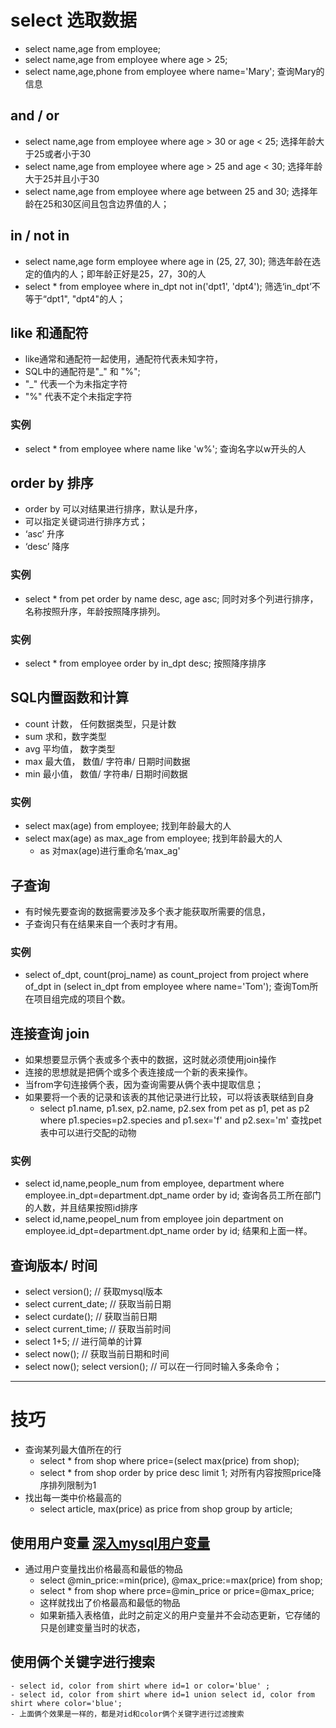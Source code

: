 # select 选取数据

- select name,age from employee;
- select name,age from employee where age > 25; 
- select name,age,phone from employee where name='Mary'; 查询Mary的信息

## and / or
- select name,age from employee where age > 30 or age < 25; 选择年龄大于25或者小于30
- select name,age from employee where age > 25 and age < 30;  选择年龄大于25并且小于30
- select name,age from employee where age between 25 and 30;  选择年龄在25和30区间且包含边界值的人；

## in / not in
- select name,age form employee where age in (25, 27, 30);  筛选年龄在选定的值内的人；即年龄正好是25，27，30的人
- select * from employee where in_dpt not in('dpt1', 'dpt4');  筛选‘in_dpt’不等于“dpt1", "dpt4"的人；

## like 和通配符
- like通常和通配符一起使用，通配符代表未知字符，
- SQL中的通配符是"_" 和 "%";
- "_" 代表一个为未指定字符
- "%" 代表不定个未指定字符

### 实例
- select * from employee where name like 'w%'; 查询名字以w开头的人

## order by 排序
- order by 可以对结果进行排序，默认是升序，
- 可以指定关键词进行排序方式； 
- ‘asc’ 升序
- ‘desc’ 降序

### 实例
- select * from pet order by name desc, age asc; 同时对多个列进行排序，名称按照升序，年龄按照降序排列。

### 实例
- select * from employee order by in_dpt desc;  按照降序排序

## SQL内置函数和计算
- count 计数， 任何数据类型，只是计数
- sum 求和，数字类型
- avg 平均值， 数字类型
- max 最大值， 数值/ 字符串/ 日期时间数据
- min 最小值， 数值/ 字符串/ 日期时间数据

### 实例
- select max(age) from employee;  找到年龄最大的人
- select max(age) as max_age from employee; 找到年龄最大的人
	- as 对max(age)进行重命名‘max_ag'

## 子查询
- 有时候先要查询的数据需要涉及多个表才能获取所需要的信息，
- 子查询只有在结果来自一个表时才有用。

### 实例
- select of_dpt, count(proj_name) as count_project from project where of_dpt in (select in_dpt from employee where name='Tom');   查询Tom所在项目组完成的项目个数。

## 连接查询 join
- 如果想要显示俩个表或多个表中的数据，这时就必须使用join操作
- 连接的思想就是把俩个或多个表连接成一个新的表来操作。
- 当from字句连接俩个表，因为查询需要从俩个表中提取信息；
- 如果要将一个表的记录和该表的其他记录进行比较，可以将该表联结到自身
	- select p1.name, p1.sex, p2.name, p2.sex from pet as p1, pet as p2 where p1.species=p2.species and p1.sex='f' and p2.sex='m'  查找pet表中可以进行交配的动物

### 实例
- select id,name,people_num from employee, department where employee.in_dpt=department.dpt_name order by id;  查询各员工所在部门的人数，并且结果按照id排序
- select id,name,peopel_num from employee join department on employee.id_dpt=department.dpt_name order by id; 结果和上面一样。

## 查询版本/ 时间
- select version(); // 获取mysql版本
- select current_date; // 获取当前日期
- select curdate(); // 获取当前日期
- select current_time; // 获取当前时间
- select 1+5; // 进行简单的计算
- select now(); // 获取当前日期和时间
- select now(); select version(); // 可以在一行同时输入多条命令；

---

# 技巧
- 查询某列最大值所在的行
	- select * from shop where price=(select max(price) from shop);
	- select * from shop order by price desc limit 1; 对所有内容按照price降序排列限制为1
- 找出每一类中价格最高的
	- select article, max(price) as price from shop group by article;

## 使用用户变量 [深入mysql用户变量](http://blog.ihuxu.com/explaination-of-the-mysql-variables-usage-and-the-use-case/#mysql-user-defined-variables)
- 通过用户变量找出价格最高和最低的物品
	- select @min_price:=min(price), @max_price:=max(price) from shop;
	- select * from shop where prce=@min_price or price=@max_price;
	- 这样就找出了价格最高和最低的物品
	- 如果新插入表格值，此时之前定义的用户变量并不会动态更新，它存储的只是创建变量当时的状态，

## 使用俩个关键字进行搜索
	- select id, color from shirt where id=1 or color='blue' ;
	- select id, color from shirt where id=1 union select id, color from shirt where color='blue';
	- 上面俩个效果是一样的，都是对id和color俩个关键字进行过滤搜索
